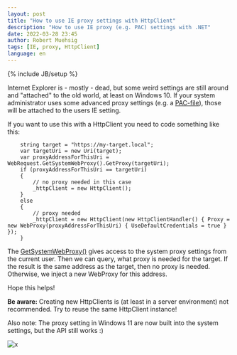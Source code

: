 ```yaml
---
layout: post
title: "How to use IE proxy settings with HttpClient"
description: "How to use IE proxy (e.g. PAC) settings with .NET"
date: 2022-03-28 23:45
author: Robert Muehsig
tags: [IE, proxy, HttpClient]
language: en
---
```


{% include JB/setup %}

Internet Explorer is - mostly - dead, but some weird settings are still around and "attached" to the old world, at least on Windows 10. 
If your system administrator uses some advanced proxy settings (e.g. a [PAC-file](https://developer.mozilla.org/en-US/docs/Web/HTTP/Proxy_servers_and_tunneling/Proxy_Auto-Configuration_PAC_file)), those will be attached to the users IE setting. 

If you want to use this with a HttpClient you need to code something like this:


```
    string target = "https://my-target.local";
    var targetUri = new Uri(target);
    var proxyAddressForThisUri = WebRequest.GetSystemWebProxy().GetProxy(targetUri);
    if (proxyAddressForThisUri == targetUri)
    {
        // no proxy needed in this case
        _httpClient = new HttpClient();
    }
    else
    {
        // proxy needed
        _httpClient = new HttpClient(new HttpClientHandler() { Proxy = new WebProxy(proxyAddressForThisUri) { UseDefaultCredentials = true } });
    }
```

The [GetSystemWebProxy()](https://docs.microsoft.com/de-de/dotnet/api/system.net.webrequest.getsystemwebproxy?view=net-6.0) gives access to the system proxy settings from the current user. Then we can query, what proxy is needed for the target. If the result is the same address as the target, then no proxy is needed. Otherwise, we inject a new WebProxy for this address.

Hope this helps!

__Be aware:__ Creating new HttpClients is (at least in a server environment) not recommended. Try to reuse the same HttpClient instance!

Also note: The proxy setting in Windows 11 are now built into the system settings, but the API still works :)

![x]({{BASE_PATH}}/assets/md-images/2022-03-28/windows11.png "Windows 11")

